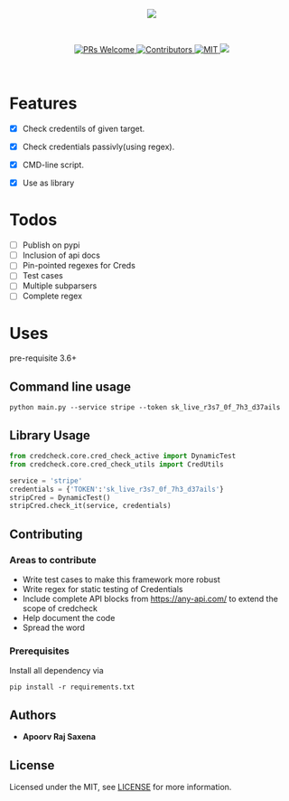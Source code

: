 <p align="center">
<img src="https://raw.githubusercontent.com/secxena/credcheck/master/credcheck.png">
</p>
<br>

<p align="center">
  <a href="http://makeapullrequest.com">
    <img src="https://img.shields.io/badge/PRs-welcome-brightgreen.svg?style=flat-square" alt="PRs Welcome">
  </a>
    <a href="https://github.com">
    <img src="https://img.shields.io/github/contributors/secxena/credcheck.svg" alt="Contributors">
  </a>
    <a href="https://choosealicense.com/licenses/mit/">
    <img src="https://img.shields.io/badge/License-MIT-brightgreen.svg?style=flat-square" alt="MIT">
    </a>
    <a href="https://twitter.com/secxena">
    <img src="https://img.shields.io/twitter/follow/secxena.svg?logo=twitter">
    </a>
</p>
<br>



# Features

- [x] Check credentils of given target. 
- [x] Check credentials passivly(using regex).
- [x] CMD-line script.
- [x] Use as library


# Todos
- [ ] Publish on pypi
- [ ] Inclusion of api docs
- [ ] Pin-pointed regexes for Creds
- [ ] Test cases
- [ ] Multiple subparsers
- [ ] Complete regex

# Uses

pre-requisite 3.6+

## Command line usage
```
python main.py --service stripe --token sk_live_r3s7_0f_7h3_d37ails
```
## Library Usage
```python
from credcheck.core.cred_check_active import DynamicTest
from credcheck.core.cred_check_utils import CredUtils

service = 'stripe'
credentials = {'TOKEN':'sk_live_r3s7_0f_7h3_d37ails'}
stripCred = DynamicTest()
stripCred.check_it(service, credentials)
```
## Contributing
###  Areas to contribute
- Write test cases to make this framework more robust
- Write regex for static testing of Credentials
- Include complete API blocks from https://any-api.com/ to extend the scope of credcheck
- Help document the code
- Spread the word

### Prerequisites

Install all dependency via

```
pip install -r requirements.txt
```

## Authors

* **Apoorv Raj Saxena** 

## License

Licensed under the MIT, see [LICENSE](LICENSE) for more information.


